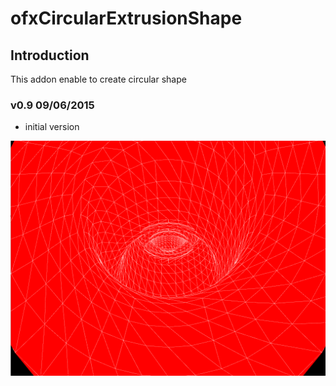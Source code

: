 
ofxCircularExtrusionShape
=====================================

Introduction
---------------
This addon enable to create circular shape

### v0.9	09/06/2015
- initial version

![alt text](https://github.com/iwanao731/ofxCircularExtrusionShape/blob/master/example/picture.png "ofxCircularExtrusionShape")
